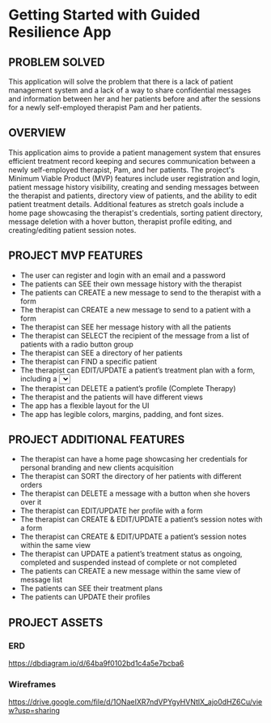 # Getting Started with Guided Resilience App

## PROBLEM SOLVED
This application will solve the problem that there is a lack of patient management system and a lack of a way to share confidential messages and information between her and her patients before and after the sessions for a newly self-employed therapist Pam and her patients.


## OVERVIEW 
This application aims to provide a patient management system that ensures efficient treatment record keeping and secures communication between a newly self-employed therapist, Pam, and her patients. The project's Minimum Viable Product (MVP) features include user registration and login, patient message history visibility, creating and sending messages between the therapist and patients, directory view of patients, and the ability to edit patient treatment details. Additional features as stretch goals include a home page showcasing the therapist's credentials, sorting patient directory, message deletion with a hover button, therapist profile editing, and creating/editing patient session notes. 


## PROJECT MVP FEATURES
* The user can register and login with an email and a password
* The patients can SEE their own message history with the therapist
* The patients can CREATE a new message to send to the therapist with a form
* The therapist can CREATE a new message to send to a patient with a form
* The therapist can SEE her message history with all the patients
* The therapist can SELECT the recipient of the message from a list of patients with a radio button group
* The therapist can SEE  a directory of her patients 
* The therapist can FIND a specific patient
* The therapist can EDIT/UPDATE a patient’s treatment plan with a form, including a <select> element
* The therapist can DELETE  a patient’s profile (Complete Therapy)
* The therapist and the patients will have different views 
* The app has a flexible layout for the UI
* The app has legible colors, margins, padding, and font sizes.


## PROJECT ADDITIONAL FEATURES
* The therapist can have a home page showcasing her credentials for personal branding and new clients acquisition
* The therapist can SORT the directory of her patients with different orders
* The therapist can DELETE  a message with a button when she hovers over it 
* The therapist can EDIT/UPDATE her profile with a form
* The therapist can CREATE & EDIT/UPDATE a patient’s session notes with a form
* The therapist can CREATE & EDIT/UPDATE a patient’s session notes within the same view
* The therapist can UPDATE a patient’s treatment status as ongoing, completed and suspended instead of complete or not completed
* The patients can CREATE a new message within the same view of message list
* The patients can SEE their treatment plans
* The patients can UPDATE their profiles


## PROJECT ASSETS
### ERD
https://dbdiagram.io/d/64ba9f0102bd1c4a5e7bcba6

### Wireframes
https://drive.google.com/file/d/1ONaeIXR7ndVPYgyHVNtlX_ajo0dHZ6Cu/view?usp=sharing

